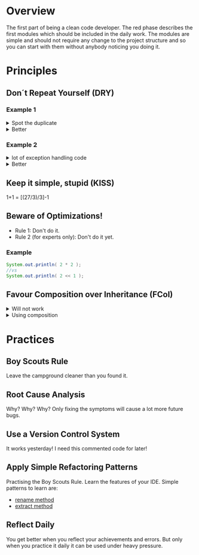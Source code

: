 # Overview
The first part of being a clean code developer. 
The red phase describes the first modules which should be included in the daily work. 
The modules are simple and should not require any change to the project structure 
and so you can start with them without anybody noticing you doing it.

# Principles

## Don´t Repeat Yourself (DRY)

### Example 1
<details><summary>Spot the duplicate</summary>
<p>

```java
public class Customer {
    private Address address;
    private Date date;

    public Customer(Address address, Date date) {
        this.address = address;
        this.date = date;
    }

    public Customer(Address address) {
        this.address = address;
        this.date = new Date();
    }
}
```

</p>
</details>
<details><summary>Better</summary>
<p>
    
```java
public class Customer {
    private Address address;
    private Date date;

    public Customer(Address address, Date date) {
        this.address = address;
        this.date = date;
    }

    public Customer(Address address) {
        this(address, new Date());
    }
}
```

</p>
</details>


### Example 2

<details><summary>lot of exception handling code</summary>
<p>

```java
public class FileProcessor {
    public void processXMLFile(File file) {
        InputStream fis = null;
        try {
            fis = new FileInputStream(file);
            processXML(fis);
        } catch (Exception ex) { //take care of me 
        } finally {
            if (fis != null) {
                try {
                    fis.close();
                } catch (IOException e) { //take care of me again  
                }
            }
        }
    }

    public void processJSONFile(File file) {
        InputStream fis = null;
        try {
            fis = new FileInputStream(file);
            processJSON(fis);
        } catch (Exception ex) { //take care of me 
        } finally {
            if (fis != null) {
                try {
                    fis.close();
                } catch (IOException e) { //take care of me again 
                }
            }
        }
    }
}
```
</p>
</details>

<details><summary>Better</summary>
<p>

```java
public interface FileProcessorStrategy {
    void process(InputStream is);
}

public class JSONFileProcessor implements FileProcessorStrategy {
    @Override public void process(InputStream is) {
        processJSON(is);
    }

}

public class XMLFileProcessor implements FileProcessorStrategy {
    @Override public void process(InputStream is) {
        processXML(is);
    }

}


public class FileProcessor {

    public void processFile(File file, FilePrcessorStrategy processor) {
        InputStream fis = null;
        try {
            fis = new FileInputStream(file);
            procrssor.process(fis);
        } catch (Exception ex) { //AH!        
        } finally {
            if (fis != null) {
                try {
                    fis.close();
                } catch (IOException e) { //to many of them. 
                }
            }
        }
    }
}
```

</p>
</details>

## Keep it simple, stupid (KISS)
1+1 = [(27/3)/3]-1

## Beware of Optimizations!

* Rule 1: Don't do it. 
* Rule 2 (for experts only): Don't do it yet.

### Example 

```java
System.out.println( 2 * 2 ); 
//vs 
System.out.println( 2 << 1 );
```

## Favour Composition over Inheritance (FCoI)

<details><summary>Will not work</summary>
<p>

```java
//what happens if HashSet gets a new Method? 
public class InstrumentedHashSet extends HashSet {

    private int addCount = 0;
    public boolean add(Object o) {
        addCount++;
        return super.add(o);
    }

    //using this method with three elements will set addCount to 6!!
    public boolean addAll(Collection c) {
        addCount += c.size();
        return super.addAll(c); //uses HashSet add method   
    }


    public int getAddCount() {
        return addCount;
    }
}
```

</p>
</details>

<details><summary>Using composition</summary>
<p>

```java
//what happens if HasSet gets a Method? 
public class InstrumentedHashSet {

    private int addCount = 0;
    private Set hashSet = new HashSet();
    public boolean add(Object o) {
        addCount++;
        return hashSet.add(o);
    }

    public boolean addAll(Collection c) {
        boolean hasChanged = false;
        for (Object o: c) {
            hasChanged |= add(c);
        }
        return hasChanged;
    }


    public int getAddCount() {
        return addCount;
    }
}
```

</p>
</details>

# Practices

## Boy Scouts Rule
Leave the campground cleaner than you found it.

## Root Cause Analysis
Why? Why? Why?
Only fixing the symptoms will cause a lot more future bugs.

## Use a Version Control System
It works yesterday!
I need this commented code for later!

## Apply Simple Refactoring Patterns
Practising the Boy Scouts Rule. Learn the features of your IDE.
Simple patterns to learn are:
* [rename method](https://refactoring.com/catalog/renameMethod.html)
* [extract method](https://refactoring.com/catalog/extractMethod.html)

## Reflect Daily
You get better when you reflect your achievements and errors. But only when you practice it daily it can be used under heavy pressure.
